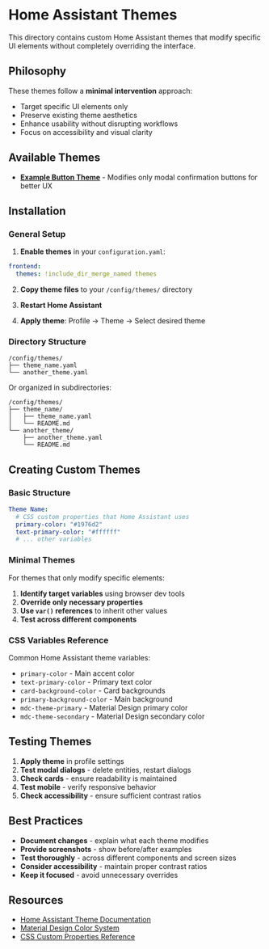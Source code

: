 # Home Assistant Themes

This directory contains custom Home Assistant themes that modify specific UI elements without completely overriding the interface.

## Philosophy

These themes follow a **minimal intervention** approach:
- Target specific UI elements only
- Preserve existing theme aesthetics  
- Enhance usability without disrupting workflows
- Focus on accessibility and visual clarity

## Available Themes

- **[Example Button Theme](./example_button_theme)** - Modifies only modal confirmation buttons for better UX

## Installation

### General Setup

1. **Enable themes** in your `configuration.yaml`:
```yaml
frontend:
  themes: !include_dir_merge_named themes
```

2. **Copy theme files** to your `/config/themes/` directory

3. **Restart Home Assistant**

4. **Apply theme**: Profile → Theme → Select desired theme

### Directory Structure

```
/config/themes/
├── theme_name.yaml
└── another_theme.yaml
```

Or organized in subdirectories:
```
/config/themes/
├── theme_name/
│   ├── theme_name.yaml
│   └── README.md
└── another_theme/
    ├── another_theme.yaml
    └── README.md
```

## Creating Custom Themes

### Basic Structure

```yaml
Theme Name:
  # CSS custom properties that Home Assistant uses
  primary-color: "#1976d2"
  text-primary-color: "#ffffff"
  # ... other variables
```

### Minimal Themes

For themes that only modify specific elements:

1. **Identify target variables** using browser dev tools
2. **Override only necessary properties**
3. **Use `var()` references** to inherit other values
4. **Test across different components**

### CSS Variables Reference

Common Home Assistant theme variables:
- `primary-color` - Main accent color
- `text-primary-color` - Primary text color
- `card-background-color` - Card backgrounds
- `primary-background-color` - Main background
- `mdc-theme-primary` - Material Design primary color
- `mdc-theme-secondary` - Material Design secondary color

## Testing Themes

1. **Apply theme** in profile settings
2. **Test modal dialogs** - delete entities, restart dialogs
3. **Check cards** - ensure readability is maintained
4. **Test mobile** - verify responsive behavior
5. **Check accessibility** - ensure sufficient contrast ratios

## Best Practices

- **Document changes** - explain what each theme modifies
- **Provide screenshots** - show before/after examples  
- **Test thoroughly** - across different components and screen sizes
- **Consider accessibility** - maintain proper contrast ratios
- **Keep it focused** - avoid unnecessary overrides

## Resources

- [Home Assistant Theme Documentation](https://www.home-assistant.io/integrations/frontend/#defining-themes)
- [Material Design Color System](https://material.io/design/color/)
- [CSS Custom Properties Reference](https://developer.mozilla.org/en-US/docs/Web/CSS/--*)